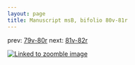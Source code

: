 ```yaml
---
layout: page
title: Manuscript msB, bifolio 80v-81r
---
```


prev: [79v-80r](../79v-80r/) next: [81v-82r](../81v-82r/)



[![Linked to zoomble image](http://www.homermultitext.org/iipsrv?IIIF=/project/homer/pyramidal/deepzoom/hmt/vbbifolio/v1/vb_80v_81r.tif/full/2000,/0/default.jpg)](http://www.homermultitext.org/ict2/?urn=urn:cite2:hmt:vbbifolio.v1:vb_80v_81r)

